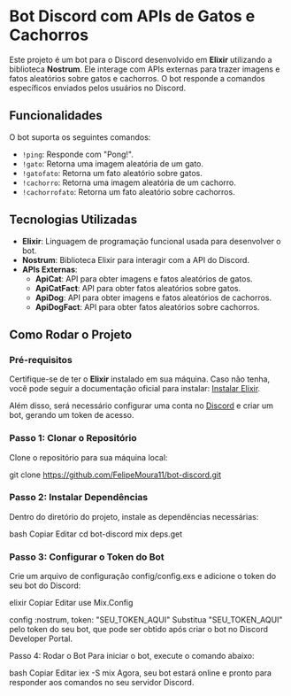 # Bot Discord com APIs de Gatos e Cachorros

Este projeto é um bot para o Discord desenvolvido em **Elixir** utilizando a biblioteca **Nostrum**. Ele interage com APIs externas para trazer imagens e fatos aleatórios sobre gatos e cachorros. O bot responde a comandos específicos enviados pelos usuários no Discord.

## Funcionalidades

O bot suporta os seguintes comandos:

- `!ping`: Responde com "Pong!".
- `!gato`: Retorna uma imagem aleatória de um gato.
- `!gatofato`: Retorna um fato aleatório sobre gatos.
- `!cachorro`: Retorna uma imagem aleatória de um cachorro.
- `!cachorrofato`: Retorna um fato aleatório sobre cachorros.

## Tecnologias Utilizadas

- **Elixir**: Linguagem de programação funcional usada para desenvolver o bot.
- **Nostrum**: Biblioteca Elixir para interagir com a API do Discord.
- **APIs Externas**:
  - **ApiCat**: API para obter imagens e fatos aleatórios de gatos.
  - **ApiCatFact**: API para obter fatos aleatórios sobre gatos.
  - **ApiDog**: API para obter imagens e fatos aleatórios de cachorros.
  - **ApiDogFact**: API para obter fatos aleatórios sobre cachorros.

## Como Rodar o Projeto

### Pré-requisitos

Certifique-se de ter o **Elixir** instalado em sua máquina. Caso não tenha, você pode seguir a documentação oficial para instalar: [Instalar Elixir](https://elixir-lang.org/install.html).

Além disso, será necessário configurar uma conta no [Discord](https://discord.com/) e criar um bot, gerando um token de acesso.

### Passo 1: Clonar o Repositório

Clone o repositório para sua máquina local:


git clone https://github.com/FelipeMoura11/bot-discord.git

### Passo 2: Instalar Dependências
Dentro do diretório do projeto, instale as dependências necessárias:

bash
Copiar
Editar
cd bot-discord
mix deps.get

### Passo 3: Configurar o Token do Bot
Crie um arquivo de configuração config/config.exs e adicione o token do seu bot do Discord:

elixir
Copiar
Editar
use Mix.Config

config :nostrum,
  token: "SEU_TOKEN_AQUI"
Substitua "SEU_TOKEN_AQUI" pelo token do seu bot, que pode ser obtido após criar o bot no Discord Developer Portal.

Passo 4: Rodar o Bot
Para iniciar o bot, execute o comando abaixo:

bash
Copiar
Editar
iex -S mix
Agora, seu bot estará online e pronto para responder aos comandos no seu servidor Discord.


```bash
